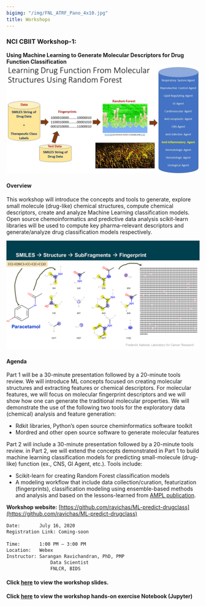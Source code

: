 ```yaml
---
bigimg: "/img/FNL_ATRF_Pano_4x10.jpg"
title: Workshops
---
```


### NCI CBIIT Workshop-1: 

**Using Machine Learning to Generate Molecular Descriptors for Drug Function Classification**
![Drug Function Classification](./../Img/MLDrugData.jpg)

#### Overview 
This workshop will introduce the concepts and tools to generate, explore small molecule (drug-like) 
chemical structures, compute chemical descriptors, create and analyze Machine Learning classification models. 
Open source chemoinformatics and predictive data analysis scikit-learn libraries will be used to 
compute key pharma-relevant descriptors and generate/analyze drug classification models respectively.

![MoltoFP](./../Img/Mol-FP.png)

#### Agenda
Part 1 will be a 30-minute presentation followed by a 20-minute tools review. We will introduce ML concepts 
focused on creating molecular structures and extracting features or chemical descriptors. For molecular features, 
we will focus on molecular fingerprint descriptors and we will show how one can generate the traditional 
molecular properties. We will demonstrate the use of the following two tools for the exploratory data 
(chemical) analysis and feature generation:


* Rdkit libraries, Python’s open source cheminformatics software toolkit 
* Mordred and other open source software to generate molecular features 

Part 2 will include a 30-minute presentation followed by a 20-minute tools review. 
in Part 2, we will extend the concepts demonstrated in Part 1 to build machine learning 
classification models for predicting small-molecule (drug-like) function (ex., CNS, GI Agent, etc.). 
Tools include:

* Scikit-learn for creating Random Forest classification models 
* A modeling workflow that include data collection/curation, featurization  
(fingerprints), classification modeling using ensemble-based methods and analysis and based 
on the lessons-learned from [AMPL publication](https://arxiv.org/abs/1911.05211).  


**Workshop website:**
[https://github.com/ravichas/ML-predict-drugclass](https://github.com/ravichas/ML-predict-drugclass)


```
Date: 		July 16, 2020
Registration Link: Coming-soon

Time:		1:00 PM – 3:00 PM
Location:	Webex
Instructor:	Sarangan Ravichandran, PhD, PMP
                Data Scientist
                FNLCR, BIDS 
```

#### Click [here](./../Docs/DrugTypeClassModeling-slides.pdf) to view the workshop slides. 
#### Click [here](./../Docs/predict-drugclass-toolsreview.pdf) to view the workshop hands-on exercise Notebook (Jupyter)

